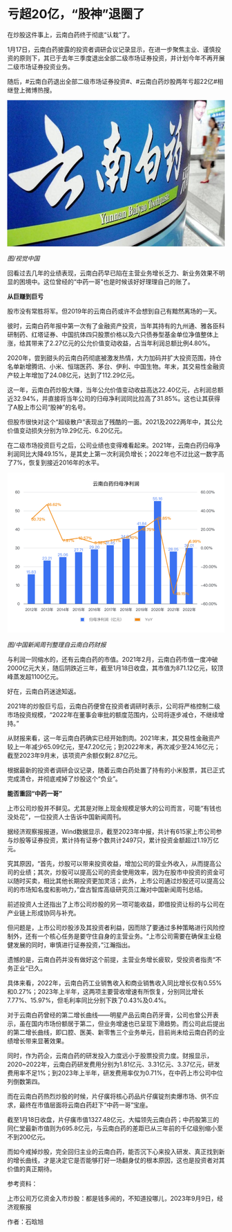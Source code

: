 # 亏超20亿，“股神”退圈了

在炒股这件事上，云南白药终于彻底“认栽”了。

1月17日，云南白药披露的投资者调研会议记录显示，在进一步聚焦主业、谨慎投资的原则下，其已于去年三季度退出全部二级市场证券投资，并计划今年不再开展二级市场证券投资业务。

随后，#云南白药退出全部二级市场证券投资#、#云南白药炒股两年亏超22亿#相继登上微博热搜。

![031e106ded57560fa4120567e4c636e5.jpg](https://raw.githubusercontent.com/qqhsx/qqnews_image/main/2024/01/19/亏超20亿，“股神”退圈了/031e106ded57560fa4120567e4c636e5.jpg)

 _图/视觉中国_

回看过去几年的业绩表现，云南白药早已陷在主营业务增长乏力、新业务效果不明显的困境中。这位曾经的“中药一哥”也是时候该好好理理自己的账了。

**从巨赚到巨亏**

股市没有常胜将军。但2019年的云南白药或许不会想到自己有黯然离场的一天。

彼时，云南白药年报中第一次有了金融资产投资，当年其持有的九州通、雅各臣科研制药、红塔证券、中国抗体四只股票价格以及六只债券型基金单位净值整体上涨，给其带来了2.27亿元的公允价值变动收益，占当年利润总额比例4.80%。

2020年，尝到甜头的云南白药彻底被激发热情，大力加码并扩大投资范围，持仓名单新增腾讯、小米、恒瑞医药、茅台、伊利、中国生物。年末，其交易性金融资产较上年增加了24.08亿元，达到了112.29亿元。

这一年，云南白药炒股大赚，当年公允价值变动收益高达22.40亿元，占利润总额近32.94%，并直接将当年公司的归母净利润同比拉高了31.85%。这也让其获得了A股上市公司“股神”的名号。

但股市很快对这个“超级散户”表现出了残酷的一面。2021及2022两年中，其公允价值变动损失分别为19.29亿元、6.20亿元。

在二级市场投资巨亏之后，公司业绩也变得难看起来。2021年，云南白药归母净利润同比大降49.15%，是其史上第一次利润负增长；2022年也不过比这一数字高了7%，恢复到接近2016年的水平。

![50bdf90867ce44f42fca53df49125814.jpg](https://raw.githubusercontent.com/qqhsx/qqnews_image/main/2024/01/19/亏超20亿，“股神”退圈了/50bdf90867ce44f42fca53df49125814.jpg)

_图/中国新闻周刊整理自云南白药财报_

与利润一同缩水的，还有云南白药的市值。2021年2月，云南白药市值一度冲破2000亿元大关，随后阴跌近三年，截至1月18日收盘，其市值为871.12亿元，较顶峰蒸发超1100亿元。

好在，云南白药迷途知返。

2021年的炒股巨亏后，云南白药便曾在投资者调研时表示，公司将严格控制二级市场投资规模，“2022年在董事会审批的额度范围内，公司将逐步减仓，不继续增持。”

从财报来看，这一年云南白药确实已经开始割肉。2021年末，其交易性金融资产较上一年减少65.09亿元，至47.20亿元；到2022年末，再次减少至24.16亿元；截至2023年9月末，该项资产余额仅剩2.87亿元。

根据最新的投资者调研会议记录，随着云南白药处置了持有的小米股票，其已正式完成清仓，并彻底戒掉了炒股这个“负业”。

**能否重回“中药一哥”**

上市公司炒股并不鲜见。尤其是对账上现金规模足够大的公司而言，可能“有钱也没处花”，一位投资人士告诉中国新闻周刊。

据经济观察报报道，Wind数据显示，截至2023年中报，共计有615家上市公司参与炒股等证券投资，累计持有证券个数共计2497只，累计投资金额超过1.19万亿元。

究其原因，“首先，炒股可以带来投资收益，增加公司的营业外收入，从而提高公司的业绩；其次，炒股可以提高公司的资金使用效率，因为在股市中投资的资金可以随时买卖，相比其他长期投资更加灵活；此外，上市公司通过炒股还可以提高公司的市场知名度和影响力，”盘古智库高级研究员江瀚对中国新闻周刊总结。

前述投资人士还指出了上市公司炒股的另一项可能收益，即借投资让标的与公司在产业链上形成协同与补充。

但问题是，上市公司炒股涉及其投资者利益，因而除了要通过多种策略进行风险控制外，还有一个核心任务是要守住自身的主营业务。“上市公司需要在确保主业稳健发展的同时，审慎进行证券投资，”江瀚指出。

遗憾的是，云南白药并没有做好这个前提，主营业务增长疲软，受投资者指责“不务正业”已久。

具体来看，2022年，云南白药工业销售收入和商业销售收入同比增长仅有0.55%和0.27%；2023年上半年，这两项主要营收增速有所恢复，分别同比增长7.77%、15.97%，但毛利率同比分别下跌了0.43%及0.4%。

对于云南白药曾经的第二增长曲线——明星产品云南白药牙膏，公司也曾公开表示，虽在国内市场份额居于第二，但业务增速也已呈现下滑趋势。而公司此后提出的第二增长曲线，即口腔、医美、新零售三个业务单元，目前尚未给云南白药的业绩增长带来显著效果。

同时，作为药企，云南白药的研发投入力度远小于股票投资力度。财报显示，2020~2022年，云南白药研发费用分别为1.81亿元、3.31亿元、3.37亿元，研发费用率不足1%；到2023年上半年，研发费用率仅为0.71%，在中药上市公司中位列倒数第四。

而在云南白药热烈炒股的时候，片仔癀将核心药品片仔癀锭剂卖爆市场、供不应求，最终在市值层面将云南白药赶下“中药一哥”宝座。

截至1月18日收盘，片仔癀市值1327.48亿元，大幅领先云南白药；中药股第三的同仁堂最新市值则为695.8亿元，与云南白药的差距已从三年前的千亿级别缩小至不到200亿元。

而如今戒掉炒股，完全回归主业的云南白药，能否沉下心来投入研发、真正找到新的增长曲线，才是决定它是否能够打好一场翻身仗的根本原因，这也是投资者对其价值的真正期待。

参考资料：

上市公司万亿资金入市炒股：都是钱多闹的，不知道投哪儿，2023年9月9日，经济观察报

作者：石晗旭

